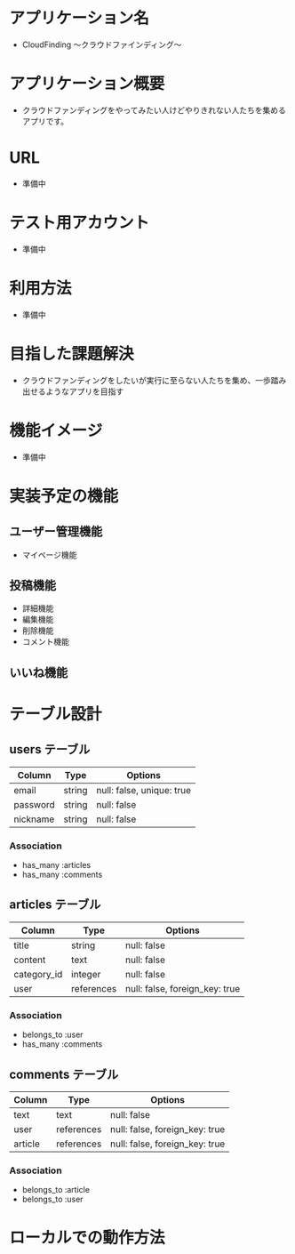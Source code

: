 # アプリケーション名
- CloudFinding 〜クラウドファインディング〜

# アプリケーション概要
- クラウドファンディングをやってみたい人けどやりきれない人たちを集めるアプリです。

# URL
- 準備中

# テスト用アカウント
- 準備中

# 利用方法
- 準備中

# 目指した課題解決
- クラウドファンディングをしたいが実行に至らない人たちを集め、一歩踏み出せるようなアプリを目指す

# 機能イメージ
- 準備中

# 実装予定の機能
## ユーザー管理機能
  - マイページ機能
## 投稿機能
  - 詳細機能
  - 編集機能
  - 削除機能
  - コメント機能
## いいね機能

# テーブル設計

## users テーブル

| Column             | Type    | Options                   |
| ------------------ | ------- | ------------------------- |
| email              | string  | null: false, unique: true |
| password           | string  | null: false               |
| nickname           | string  | null: false               |

### Association

- has_many :articles
- has_many :comments

## articles テーブル

| Column          | Type       | Options                        |
| --------------- | ---------- | ------------------------------ |
| title           | string     | null: false                    |
| content         | text       | null: false                    |
| category_id     | integer    | null: false                    |
| user            | references | null: false, foreign_key: true |

### Association

- belongs_to :user
- has_many :comments

## comments テーブル

| Column          | Type       | Options                        |
| --------------- | ---------- | ------------------------------ |
| text            | text       | null: false                    |
| user            | references | null: false, foreign_key: true |
| article         | references | null: false, foreign_key: true |

### Association

- belongs_to :article
- belongs_to :user

# ローカルでの動作方法
